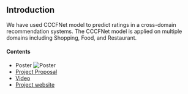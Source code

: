 ## Introduction
We have used CCCFNet model to predict ratings in a cross-domain recommendation systems. The CCCFNet model is applied on multiple domains including Shopping, Food, and Restaurant.

#### Contents
* Poster
![Poster](IR_Poster.png)
* [Project Proposal](https://github.com/anjali-chadha/recommending-the-recommenders/blob/master/docs/Recommending_The_Recommenders_Proposal.pdf)
* [Video](https://www.youtube.com/watch?v=-vPDSKx2FJY&feature=youtu.be)
* [Project website](https://anjali-chadha.github.io/rectherec/2018/04/23/project.html)
